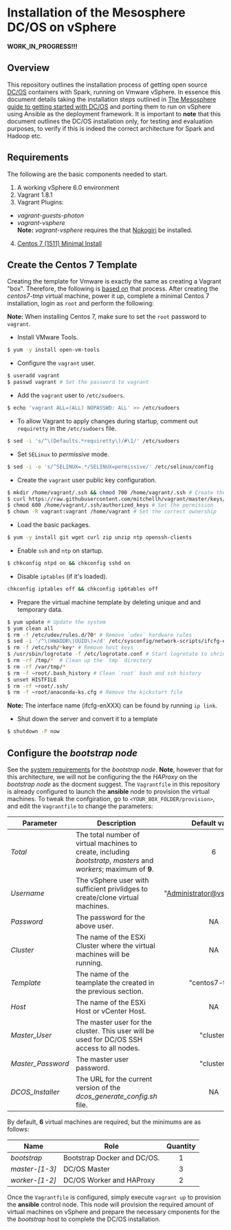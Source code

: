 # Installation of the Mesosphere DC/OS on vSphere
__WORK_IN_PROGRESS!!!__

## Overview
This repository outlines the installation process of getting open source [DC/OS](https://mesosphere.com/blog/2016/04/19/open-source-dcos/) containers with Spark, running on Vmware vSphere. In essence this document details taking the installation steps outlined in [The Mesosphere guide to getting started with DC/OS](https://mesosphere.com/blog/2016/04/20/mesosphere-guide-getting-started-dcos/) and porting them to run on vSphere using Ansible as the deployment framework.  It is important to __note__ that this document outlines the DC/OS installation only, for testing and evaluation purposes, to verify if this is indeed the correct architecture for Spark and Hadoop etc.

## Requirements
The following are the basic components needed to start. 
1. A working vSphere 6.0 environment
2. Vagrant 1.8.1
3. Vagrant Plugins:
  - _vagrant-guests-photon_
  - _vagrant-vsphere_  
    __Note:__ _vagrant-vsphere_ requires the that [Nokogiri](http://www.nokogiri.org/tutorials/installing_nokogiri.html) be installed.
4. [Centos 7 (1511) Minimal Install](http://buildlogs.centos.org/rolling/7/isos/x86_64/CentOS-7-x86_64-Minimal.iso)

## Create the Centos 7 Template
Creating the template for Vmware is exactly the same as creating a Vagrant "box". Therefore, the following is [based on](http://www.hostedcgi.com/how-to-create-a-centos-7-0-vagrant-base-box/) that process. After creating the *centos7-tmp* virtual machine, power it up, complete a minimal Centos 7 installation, login as `root` and perform the following:  

__Note:__ When installing Centos 7, make sure to set the `root` password to `vagrant`.
- Install VMware Tools.
```sh
$ yum -y install open-vm-tools
```
- Configure the `vagrant` user.
```sh
$ useradd vagrant
$ passwd vagrant # Set the password to vagrant
```
- Add the `vagrant` user to `/etc/sudoers`.
```sh
$ echo 'vagrant ALL=(ALL) NOPASSWD: ALL' >> /etc/sudoers
```
- To allow Vagrant to apply changes during startup, comment out `requiretty` in the `/etc/sudoers` file.
```sh
$ sed -i 's/^\(Defaults.*requiretty\)/#\1/' /etc/sudoers
```
- Set `SELinux` to *permissive* mode.
```sh
$ sed -i -e 's/^SELINUX=.*/SELINUX=permissive/' /etc/selinux/config
```
- Create the `vagrant` user public key configuration.
```sh
$ mkdir /home/vagrant/.ssh && chmod 700 /home/vagrant/.ssh # Create the `.ssh` directory
$ curl https://raw.githubusercontent.com/mitchellh/vagrant/master/keys/vagrant.pub >> /home/vagrant/.ssh/authorized_keys # get the public key
$ chmod 600 /home/vagrant/.ssh/authorized_keys # Set the permission
$ chown -R vagrant:vagrant /home/vagrant # Set the correct ownership
```
- Load the basic packages.
```sh
$ yum -y install git wget curl zip unzip ntp openssh-clients
```
- Enable `ssh` and `ntp` on startup.
```sh
$ chkconfig ntpd on && chkconfig sshd on
```
- Disable `iptables` (if it's loaded).
```sh
chkconfig iptables off && chkconfig ip6tables off
```
- Prepare the virtual machine template by deleting unique and and temporary data.
```sh
$ yum update # Update the system
$ yum clean all
$ rm -f /etc/udev/rules.d/70* # Remove `udev` hardware rules
$ sed -i '/^\(HWADDR\|UUID\)=/d' /etc/sysconfig/network-scripts/ifcfg-enXXX # Remove MAC, UUID from ifcfg; where XXX is the name 
$ rm -f /etc/ssh/*key* # Remove host keys
$ /usr/sbin/logrotate -f /etc/logrotate.conf # Start logrotate to shrink logspace used
$ rm -rf /tmp/*  # Clean up the `tmp` directory
$ rm -rf /var/tmp/*  
$ rm -f ~root/.bash_history # Clean `root` bash and ssh history
$ unset HISTFILE
$ rm -rf ~root/.ssh/ 
$ rm -f ~root/anaconda-ks.cfg # Remove the kickstart file
```
__Note:__ The interface name (ifcfg-enXXX) can be found by running `ip link`.
- Shut down the server and convert it to a template
```sh
$ shutdown -P now
```

## Configure the *bootstrap node*
See the [system requirements](https://dcos.io/docs/1.7/administration/installing/custom/system-requirements/) for the *bootstrap node*. __Note__, however that for this architecture, we will not be configuring the the *HAProxy* on the *bootstrap node* as the docment suggest. The `Vagrantfile` in this repository is already configured to launch the __ansible__ node to provision the virtual machines. To tweak the confgiration, go to `<YOUR_BOX_FOLDER/provision>`, and edit the `Vagrantfile` to change the parameters: 

| Parameter  | Description | Default value |
|------------|-------------|:-------------:|
| *Total* | The total number of virtual machines to create, including *bootstratp*, *masters* and *workers*; maximum of __9__.  | 6 |
| *Username* | The vSphere user with sufficient privlidges to create/clone virtual machines. | "Administrator@vsphere.local" |
| *Password* | The password for the above user.  | NA |
| *Cluster* | The name of the ESXi Cluster where the virtual machines will be running. | NA |
| *Template* | The name of the teamplate the created in the previous section. | "centos7-tmp" |
| *Host* | The name of the ESXi Host or vCenter Host. | NA |
| *Master_User* | The master user for the cluster. This user will be used for DC/OS SSH access to all nodes. | "cluster" |
| *Master_Password* | The master user password. | "cluster" |
| *DCOS_Installer* | The URL for the current version of the *dcos_generate_config.sh* file. | NA |

By default, __6__ virtual machines are required, but the minimums are as follows:

| Name | Role | Quantity |
|------|------|:--------:|
| *bootstrap* | Bootstrap Docker and DC/OS. | 1 |
| *master-[1-3]* | DC/OS Master | 3 |
| *worker-[1-2]* | DC/OS Worker and HAProxy | 2 |
Once the `Vagrantfile` is configured, simply execute `vagrant up` to provision the __ansible__ control node. This node will provision the required amount of virtual machines on vSphere and prepare the necessary cmponents for the the *bootstrap* host to complete the DC/OS installation. 